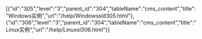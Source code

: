 [{"id":"305","level":"3","parent_id":"304","tableName":"cms_content","title":"Windows实例","url":"/help/Windowssld305.html"},{"id":"306","level":"3","parent_id":"304","tableName":"cms_content","title":"Linux实例","url":"/help/Linuxsl306.html"}]